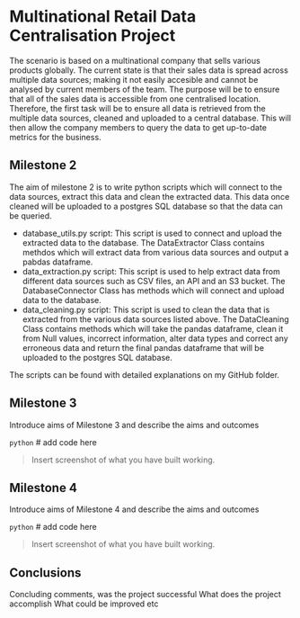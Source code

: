 # Multinational Retail Data Centralisation Project

The scenario is based on a multinational company that sells various products globally. The current state is that their sales data is spread across multiple data sources; making it not easily accesible and cannot be analysed by current members of the team. The purpose will be to ensure that all of the sales data is accessible from one centralised location. Therefore, the first task will be to ensure all data is retrieved from the multiple data sources, cleaned and uploaded to a central database. This will then allow the company members to query the data to get up-to-date metrics for the business. 

## Milestone 2

The aim of milestone 2 is to write python scripts which will connect to the data sources, extract this data and clean the extracted data. This data once cleaned will be uploaded to a postgres SQL database so that the data can be queried. 
 
 - database_utils.py script: This script is used to connect and upload the extracted data to the database. The DataExtractor Class contains methdos which will extract data from various data sources and output a pabdas dataframe.
 - data_extraction.py script: This script is used to help extract data from different data sources such as CSV files, an API and an S3 bucket. The DatabaseConnector Class has methods which will connect and upload data to the database.
 - data_cleaning.py script: This script is used to clean the data that is extracted from the various data sources listed above. The DataCleaning Class contains methods which will take the pandas dataframe, clean it from Null values, incorrect information, alter data types and correct any erroneous data and return the final pandas dataframe that will be uploaded to the postgres SQL database.

 The scripts can be found with detailed explanations on my GitHub folder.

## Milestone 3

Introduce aims of Milestone 3 and describe the aims and outcomes

```python``` # add code here

> Insert screenshot of what you have built working.

## Milestone 4

Introduce aims of Milestone 4 and describe the aims and outcomes

```python``` # add code here

> Insert screenshot of what you have built working.

## Conclusions

Concluding comments, was the project successful
What does the project accomplish
What could be improved etc 
